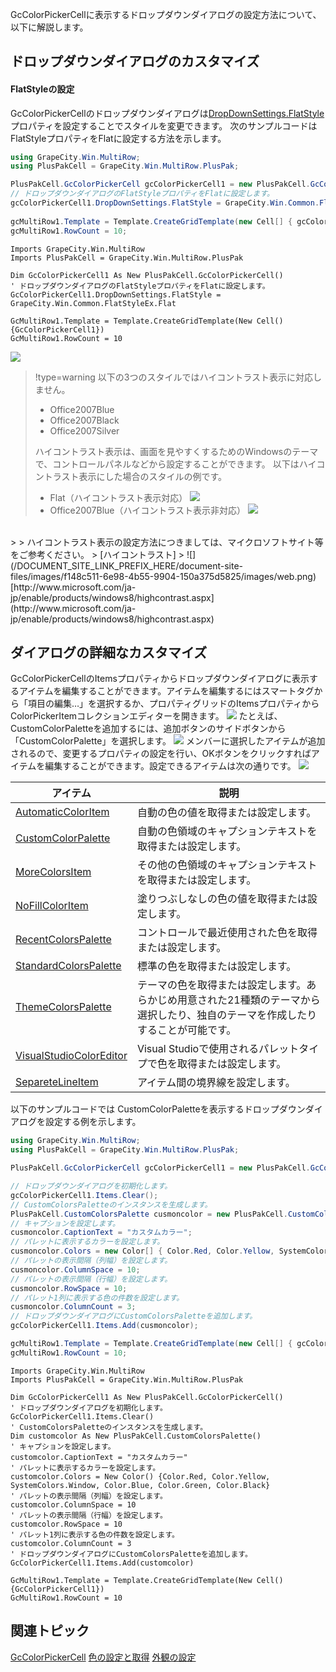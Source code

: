 GcColorPickerCellに表示するドロップダウンダイアログの設定方法について、以下に解説します。

## ドロップダウンダイアログのカスタマイズ

#### FlatStyleの設定

GcColorPickerCellのドロップダウンダイアログは[DropDownSettings.FlatStyle](gcdocsite__documentlink?toc-item-id=4da81105-598b-4a30-8f9e-9068be860b16)プロパティを設定することでスタイルを変更できます。
次のサンプルコードはFlatStyleプロパティをFlatに設定する方法を示します。

```csharp
using GrapeCity.Win.MultiRow;
using PlusPakCell = GrapeCity.Win.MultiRow.PlusPak;

PlusPakCell.GcColorPickerCell gcColorPickerCell1 = new PlusPakCell.GcColorPickerCell();
// ドロップダウンダイアログのFlatStyleプロパティをFlatに設定します。
gcColorPickerCell1.DropDownSettings.FlatStyle = GrapeCity.Win.Common.FlatStyleEx.Flat;
                                                                
gcMultiRow1.Template = Template.CreateGridTemplate(new Cell[] { gcColorPickerCell1 });
gcMultiRow1.RowCount = 10;
```

```vbnet
Imports GrapeCity.Win.MultiRow
Imports PlusPakCell = GrapeCity.Win.MultiRow.PlusPak

Dim GcColorPickerCell1 As New PlusPakCell.GcColorPickerCell()
' ドロップダウンダイアログのFlatStyleプロパティをFlatに設定します。
GcColorPickerCell1.DropDownSettings.FlatStyle = GrapeCity.Win.Common.FlatStyleEx.Flat

GcMultiRow1.Template = Template.CreateGridTemplate(New Cell() {GcColorPickerCell1})
GcMultiRow1.RowCount = 10
```

![](/DOCUMENT_SITE_LINK_PREFIX_HERE/document-site-files/images/f148c511-6e98-4b55-9904-150a375d5825/images/ppimages/gccolorpicker/flatstyle.png)

> !type=warning
> 以下の3つのスタイルではハイコントラスト表示に対応しません。
>
> * Office2007Blue
> * Office2007Black
> * Office2007Silver
>
> ハイコントラスト表示は、画面を見やすくするためのWindowsのテーマで、コントロールパネルなどから設定することができます。
> 以下はハイコントラスト表示にした場合のスタイルの例です。
>
> * Flat（ハイコントラスト表示対応）
>     ![](/DOCUMENT_SITE_LINK_PREFIX_HERE/document-site-files/images/f148c511-6e98-4b55-9904-150a375d5825/images/ppimages/gccolorpicker/ghighflat.png)
> * Office2007Blue（ハイコントラスト表示非対応）
>     ![](/DOCUMENT_SITE_LINK_PREFIX_HERE/document-site-files/images/f148c511-6e98-4b55-9904-150a375d5825/images/ppimages/gccolorpicker/ghighoffice2007blue.png)
<br>
>
> ハイコントラスト表示の設定方法につきましては、マイクロソフトサイト等をご参考ください。
> [ハイコントラスト]
> ![](/DOCUMENT_SITE_LINK_PREFIX_HERE/document-site-files/images/f148c511-6e98-4b55-9904-150a375d5825/images/web.png)[http://www.microsoft.com/ja-jp/enable/products/windows8/highcontrast.aspx](http://www.microsoft.com/ja-jp/enable/products/windows8/highcontrast.aspx)

## ダイアログの詳細なカスタマイズ

GcColorPickerCellのItemsプロパティからドロップダウンダイアログに表示するアイテムを編集することができます。アイテムを編集するにはスマートタグから「項目の編集…」を選択するか、プロパティグリッドのItemsプロパティからColorPickerItemコレクションエディターを開きます。
![](/DOCUMENT_SITE_LINK_PREFIX_HERE/document-site-files/images/f148c511-6e98-4b55-9904-150a375d5825/images/ppimages/gccolorpicker/item_editor.png)
たとえば、CustomColorPaletteを追加するには、追加ボタンのサイドボタンから「CustomColorPalette」を選択します。
![](/DOCUMENT_SITE_LINK_PREFIX_HERE/document-site-files/images/f148c511-6e98-4b55-9904-150a375d5825/images/ppimages/gccolorpicker/item_editor_add.png)
メンバーに選択したアイテムが追加されるので、変更するプロパティの設定を行い、OKボタンをクリックすればアイテムを編集することができます。設定できるアイテムは次の通りです。
![](/DOCUMENT_SITE_LINK_PREFIX_HERE/document-site-files/images/f148c511-6e98-4b55-9904-150a375d5825/images/ppimages/gccolorpicker/items_name.png)

| アイテム | 説明 |
| ---- | --- |
| [AutomaticColorItem](gcdocsite__documentlink?toc-item-id=a5c6bcee-ad26-4999-89b4-b4d38e72e4a9) | 自動の色の値を取得または設定します。 |
| [CustomColorPalette](gcdocsite__documentlink?toc-item-id=7df1b260-5319-44cd-8486-9599db30d9cb) | 自動の色領域のキャプションテキストを取得または設定します。 |
| [MoreColorsItem](gcdocsite__documentlink?toc-item-id=d12e102f-7431-4889-bb46-5f54f778f466) | その他の色領域のキャプションテキストを取得または設定します。 |
| [NoFillColorItem](gcdocsite__documentlink?toc-item-id=12be33b5-9425-4b49-a2dc-54c4ebc64515) | 塗りつぶしなしの色の値を取得または設定します。 |
| [RecentColorsPalette](gcdocsite__documentlink?toc-item-id=bd6ee0f6-32ae-4874-882a-95e91cded815) | コントロールで最近使用された色を取得または設定します。 |
| [StandardColorsPalette](gcdocsite__documentlink?toc-item-id=a00e5dab-cad1-4b7b-8b3f-4a721461418f) | 標準の色を取得または設定します。 |
| [ThemeColorsPalette](gcdocsite__documentlink?toc-item-id=c4eec0b7-045e-4045-8b22-8fc8288c60b5) | テーマの色を取得または設定します。あらかじめ用意された21種類のテーマから選択したり、独自のテーマを作成したりすることが可能です。 |
| [VisualStudioColorEditor](gcdocsite__documentlink?toc-item-id=ea0b0b17-bdb0-4799-9ba3-388c764b32ce) | Visual Studioで使用されるパレットタイプで色を取得または設定します。 |
| [SepareteLineItem](gcdocsite__documentlink?toc-item-id=4659b704-8c83-4f0b-b335-634680249410) | アイテム間の境界線を設定します。 |

以下のサンプルコードでは CustomColorPaletteを表示するドロップダウンダイアログを設定する例を示します。

```csharp
using GrapeCity.Win.MultiRow;
using PlusPakCell = GrapeCity.Win.MultiRow.PlusPak;

PlusPakCell.GcColorPickerCell gcColorPickerCell1 = new PlusPakCell.GcColorPickerCell();

// ドロップダウンダイアログを初期化します。
gcColorPickerCell1.Items.Clear();
// CustomColorsPaletteのインスタンスを生成します。
PlusPakCell.CustomColorsPalette cusmoncolor = new PlusPakCell.CustomColorsPalette();
// キャプションを設定します。
cusmoncolor.CaptionText = "カスタムカラー";
// パレットに表示するカラーを設定します。
cusmoncolor.Colors = new Color[] { Color.Red, Color.Yellow, SystemColors.Window, Color.Blue, Color.Green, Color.Black };
// パレットの表示間隔（列幅）を設定します。
cusmoncolor.ColumnSpace = 10;
// パレットの表示間隔（行幅）を設定します。
cusmoncolor.RowSpace = 10;
// パレット1列に表示する色の件数を設定します。
cusmoncolor.ColumnCount = 3;
// ドロップダウンダイアログにCustomColorsPaletteを追加します。
gcColorPickerCell1.Items.Add(cusmoncolor);

gcMultiRow1.Template = Template.CreateGridTemplate(new Cell[] { gcColorPickerCell1 });
gcMultiRow1.RowCount = 10;
```

```vbnet
Imports GrapeCity.Win.MultiRow
Imports PlusPakCell = GrapeCity.Win.MultiRow.PlusPak

Dim GcColorPickerCell1 As New PlusPakCell.GcColorPickerCell()
' ドロップダウンダイアログを初期化します。
GcColorPickerCell1.Items.Clear()
' CustomColorsPaletteのインスタンスを生成します。
Dim customcolor As New PlusPakCell.CustomColorsPalette()
' キャプションを設定します。
customcolor.CaptionText = "カスタムカラー"
' パレットに表示するカラーを設定します。
customcolor.Colors = New Color() {Color.Red, Color.Yellow, SystemColors.Window, Color.Blue, Color.Green, Color.Black}
' パレットの表示間隔（列幅）を設定します。
customcolor.ColumnSpace = 10
' パレットの表示間隔（行幅）を設定します。
customcolor.RowSpace = 10
' パレット1列に表示する色の件数を設定します。
customcolor.ColumnCount = 3
' ドロップダウンダイアログにCustomColorsPaletteを追加します。
GcColorPickerCell1.Items.Add(customcolor)

GcMultiRow1.Template = Template.CreateGridTemplate(New Cell() {GcColorPickerCell1})
GcMultiRow1.RowCount = 10
```

## 関連トピック

[GcColorPickerCell](gcdocsite__documentlink?toc-item-id=dee27bdf-b96d-4d9a-9dfd-578749e3abce)
[色の設定と取得](gcdocsite__documentlink?toc-item-id=c575e716-9e9d-47f2-a681-8ea19dd8b276)
[外観の設定](gcdocsite__documentlink?toc-item-id=a0d8d32a-c130-4856-ba9d-5d14dfeaf09b)